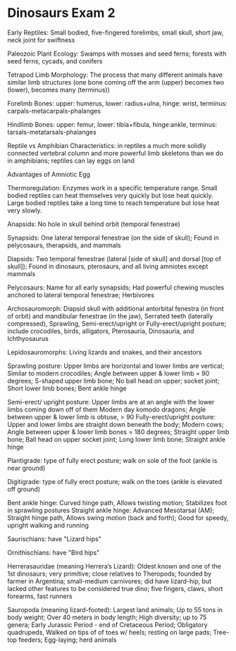 # Dinosaurs Exam 2 # 

Early Reptiles: Small bodied, five-fingered forelimbs, small skull, short jaw, neck joint for swiftness

Paleozoic Plant Ecology: Swamps with mosses and seed ferns; forests with seed ferns, cycads, and conifers

Tetrapod Limb Morphology: The process that many different animals have similar limb structures (one bone coming off the arm (upper) becomes two (lower), becomes many (terminus)) 

Forelimb Bones: upper: humerus, lower: radius+ulna, hinge: wrist, terminus: carpals-metacarpals-phalanges

Hindlimb Bones: upper: femur, lower: tibia+fibula, hinge:ankle, terminus: tarsals-metatarsals-phalanges

Reptile vs Amphibian Characteristics: in reptiles a much more solidly connected vertebral column and more powerful limb skeletons than we do in amphibians; reptiles can lay eggs on land

Advantages of Amniotic Egg

Thermoregulation: Enzymes work in a specific temperature range. Small bodied reptiles can heat themselves very quickly but lose heat quickly. Large bodied reptiles take a long time to reach temperature but lose heat very slowly.

Anapsids: No hole in skull behind orbit (temporal fenestrae)

Synapsids: One lateral temporal fenestrae (on the side of skull); Found in pelycosaurs, therapsids, and mammals

Diapsids: Two temporal fenestrae (lateral [side of skull] and dorsal [top of skull]); Found in dinosaurs, pterosaurs, and all living amniotes except mammals

Pelycosaurs: Name for all early synapsids; Had powerful chewing muscles anchored to lateral temporal fenestrae; Herbivores

Archosauromorph: Diapsid skull with additional antorbital fenestra (in front of orbit) and mandibular fenestrae (in the jaw), Serrated teeth (laterally compressed), Sprawling, Semi-erect/upright or Fully-erect/upright posture; include crocodiles, birds, alligators, Pterosauria, Dinosauria, and Ichthyosaurus

Lepidosauromorphs: Living lizards and snakes, and their ancestors

Sprawling posture: Upper limbs are horizontal and lower limbs are vertical; Similar to modern crocodiles; 
Angle between upper & lower limb = 90 degrees; S-shaped upper limb bone; No ball head on upper; socket joint; Short lower limb bones; Bent ankle hinge

Semi-erect/ upright posture: Upper limbs are at an angle with the lower limbs coming down off of them
Modern day komodo dragons; Angle between upper & lower limb is obtuse, > 90
Fully-erect/upright posture: Upper and lower limbs are straight down beneath the body; Modern cows; Angle between upper & lower limb bones = 180 degrees; Straight upper limb bone; Ball head on upper socket joint; Long lower limb bone; Straight ankle hinge

Plantigrade: type of fully erect posture; walk on sole of the foot (ankle is near ground) 

Digitigrade: type of fully erect posture; walk on the toes (ankle is elevated off ground)

Bent ankle hinge: Curved hinge path, Allows twisting motion; Stabilizes foot in sprawling postures
Straight ankle hinge: Advanced Mesotarsal (AM); Straight hinge path, Allows swing motion (back and forth); Good for speedy, upright walking and running

Saurischians: have "Lizard hips"

Ornithischians: have "Bird hips"

Herrerasauridae (meaning Herrera’s Lizard): Oldest known and one of the 1st dinosaurs; very primitive; close relatives to Theropods; founded by farmer in Argentina; small-medium carnivores; did have lizard-hip, but lacked other features to be considered true dino; five fingers, claws, short forearms, fast runners

Sauropoda (meaning lizard-footed): Largest land animals; Up to 55 tons in body weight; Over 40 meters in body length; High diversity; up to 75 genera; Early Jurassic Period - end of Cretaceous Period; Obligatory quadrupeds, Walked on tips of of toes w/ heels; resting on large pads; Tree-top feeders; Egg-laying; herd animals
